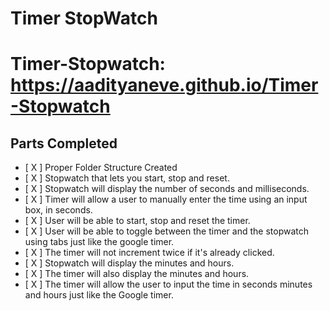 # Timer StopWatch

# Timer-Stopwatch: https://aadityaneve.github.io/Timer-Stopwatch

## Parts Completed

-   [ X ] Proper Folder Structure Created
-   [ X ] Stopwatch that lets you start, stop and reset.
-   [ X ] Stopwatch will display the number of seconds and milliseconds.
-   [ X ] Timer will allow a user to manually enter the time using an input box, in seconds.
-   [ X ] User will be able to start, stop and reset the timer.
-   [ X ] User will be able to toggle between the timer and the stopwatch using tabs just like the google timer.
-   [ X ] The timer will not increment twice if it's already clicked.
-   [ X ] Stopwatch will display the minutes and hours.
-   [ X ] The timer will also display the minutes and hours.
-   [ X ] The timer will allow the user to input the time in seconds minutes and hours just like the Google timer.
